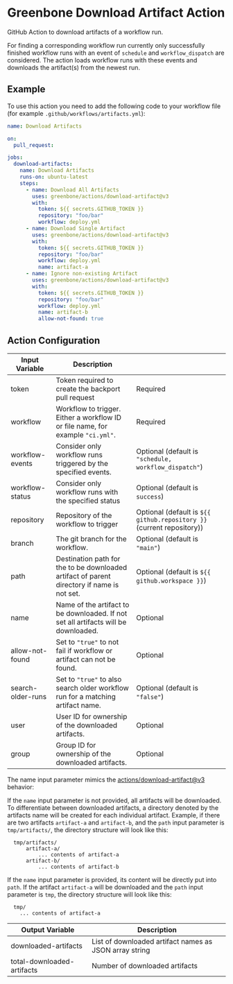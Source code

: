 # Greenbone Download Artifact Action

GitHub Action to download artifacts of a workflow run.

For finding a corresponding workflow run currently only successfully finished
workflow runs with an event of `schedule` and `workflow_dispatch` are
considered. The action loads workflow runs with these events and downloads the
artifact(s) from the newest run.

## Example

To use this action you need to add the following code to your workflow file
(for example `.github/workflows/artifacts.yml`):

```yml
name: Download Artifacts

on:
  pull_request:

jobs:
  download-artifacts:
    name: Download Artifacts
    runs-on: ubuntu-latest
    steps:
      - name: Download All Artifacts
        uses: greenbone/actions/download-artifact@v3
        with:
          token: ${{ secrets.GITHUB_TOKEN }}
          repository: "foo/bar"
          workflow: deploy.yml
      - name: Download Single Artifact
        uses: greenbone/actions/download-artifact@v3
        with:
          token: ${{ secrets.GITHUB_TOKEN }}
          repository: "foo/bar"
          workflow: deploy.yml
          name: artifact-a
      - name: Ignore non-existing Artifact
        uses: greenbone/actions/download-artifact@v3
        with:
          token: ${{ secrets.GITHUB_TOKEN }}
          repository: "foo/bar"
          workflow: deploy.yml
          name: artifact-b
          allow-not-found: true
```

## Action Configuration

| Input Variable  | Description | |
| --------------- | ----------- |-|
| token | Token required to create the backport pull request | Required |
| workflow | Workflow to trigger. Either a workflow ID or file name, for example `"ci.yml"`. | Required |
| workflow-events | Consider only workflow runs triggered by the specified events. | Optional (default is `"schedule, workflow_dispatch"`) |
| workflow-status | Consider only workflow runs with the specified status | Optional (default is `success`) |
| repository | Repository of the workflow to trigger | Optional (default is `${{ github.repository }}` (current repository)) |
| branch | The git branch for the workflow. | Optional (default is `"main"`) |
| path | Destination path for the to be downloaded artifact of parent directory if name is not set. | Optional (default is `${{ github.workspace }}`) |
| name | Name of the artifact to be downloaded. If not set all artifacts will be downloaded. | Optional |
| allow-not-found | Set to `"true"` to not fail if workflow or artifact can not be found. | Optional |
| search-older-runs | Set to `"true"` to also search older workflow run for a matching artifact name. | Optional (default is `"false"`)|
| user | User ID for ownership of the downloaded artifacts. | Optional |
| group | Group ID for ownership of the downloaded artifacts. | Optional |

The name input parameter mimics the [actions/download-artifact@v3](https://github.com/actions/download-artifact/tree/v3#download-all-artifacts)
behavior:

If the `name` input parameter is not provided, all artifacts will be downloaded.
To differentiate between downloaded artifacts, a directory denoted by the
artifacts name will be created for each individual artifact. Example, if there
are two artifacts `artifact-a` and `artifact-b`, and the `path` input parameter
is `tmp/artifacts/`, the directory structure will look like this:

```
  tmp/artifacts/
      artifact-a/
          ... contents of artifact-a
      artifact-b/
          ... contents of artifact-b
```

If the `name` input parameter is provided, its content will be directly put into
`path`. If the artifact `artifact-a` will be downloaded and the `path` input
parameter is `tmp`, the directory structure will look like this:

```
  tmp/
    ... contents of artifact-a
```

| Output Variable | Description |
| ----------------| ------------|
| downloaded-artifacts | List of downloaded artifact names as JSON array string |
| total-downloaded-artifacts | Number of downloaded artifacts |
